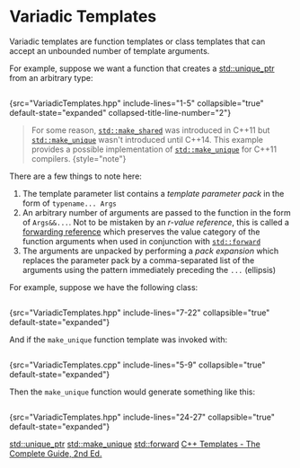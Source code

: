 # Variadic Templates

Variadic templates are function templates or class templates that can accept an unbounded number of template arguments.

For example, suppose we want a function that creates a [std::unique_ptr][unique_ptr] from an arbitrary type:

```c++
```
{src="VariadicTemplates.hpp" include-lines="1-5" collapsible="true" default-state="expanded" collapsed-title-line-number="2"}

> For some reason, [`std::make_shared`][make_shared] was introduced in C++11 but [`std::make_unique`][make_unique] wasn't introduced until C++14.
> This example provides a possible implementation of [`std::make_unique`][make_unique] for C++11 compilers.
{style="note"}

There are a few things to note here:

1. The template parameter list contains a _template parameter pack_ in the form of `typename... Args`
2. An arbitrary number of arguments are passed to the function in the form of `Args&&...`. Not to be mistaken by an _r-value reference_, this is called a [forwarding reference][forwarding_references] which preserves the value category of the function arguments when used in conjunction with [`std::forward`][forward]
3. The arguments are unpacked by performing a _pack expansion_ which replaces the parameter pack by a comma-separated list of the arguments using the pattern immediately preceding the `...` (ellipsis)

For example, suppose we have the following class:

```c++
```
{src="VariadicTemplates.hpp" include-lines="7-22" collapsible="true" default-state="expanded"}

And if the `make_unique` function template was invoked with:

```c++
```
{src="VariadicTemplates.cpp" include-lines="5-9" collapsible="true" default-state="expanded"}

Then the `make_unique` function would generate something like this:

```c++
```
{src="VariadicTemplates.hpp" include-lines="24-27" collapsible="true" default-state="expanded"}

<seealso>
    <category ref="cppreference">
        <a href="https://en.cppreference.com/w/cpp/memory/unique_ptr">std::unique_ptr</a>
        <a href="https://en.cppreference.com/w/cpp/memory/unique_ptr/make_unique">std::make_unique</a>
        <a href="https://en.cppreference.com/w/cpp/utility/forward">std::forward</a>
    </category>
    <category ref="reading">
        <a href="http://www.tmplbook.com/">C++ Templates - The Complete Guide, 2nd Ed.</a>
    </category>
</seealso>


[unique_ptr]: https://en.cppreference.com/w/cpp/memory/unique_ptr
[make_unique]: https://en.cppreference.com/w/cpp/memory/unique_ptr/make_unique
[make_shared]: https://en.cppreference.com/w/cpp/memory/shared_ptr/make_shared
[forwarding_references]: https://en.cppreference.com/w/cpp/language/reference#Forwarding_references
[forward]: https://en.cppreference.com/w/cpp/utility/forward